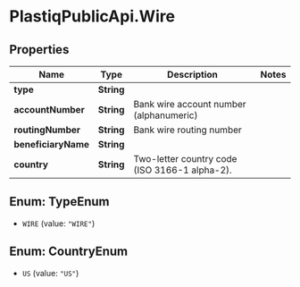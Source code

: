 # PlastiqPublicApi.Wire

## Properties

Name | Type | Description | Notes
------------ | ------------- | ------------- | -------------
**type** | **String** |  | 
**accountNumber** | **String** | Bank wire account number (alphanumeric) | 
**routingNumber** | **String** | Bank wire routing number | 
**beneficiaryName** | **String** |  | 
**country** | **String** | Two-letter country code (ISO 3166-1 alpha-2). | 



## Enum: TypeEnum


* `WIRE` (value: `"WIRE"`)





## Enum: CountryEnum


* `US` (value: `"US"`)




